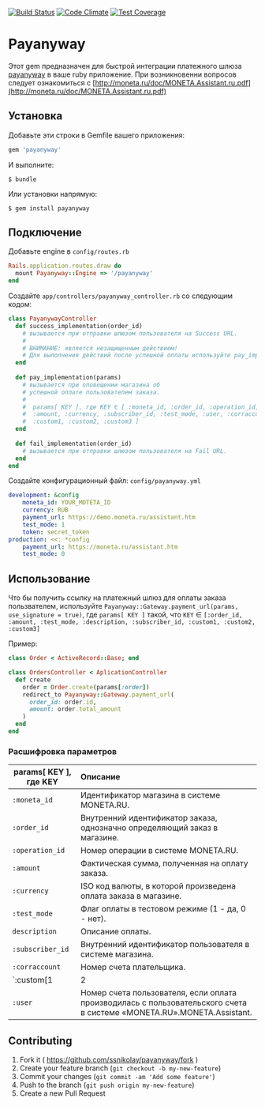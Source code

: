 [![Build Status](https://travis-ci.org/ssnikolay/payanyway.svg?branch=master)](https://travis-ci.org/ssnikolay/payanyway)
[![Code Climate](https://codeclimate.com/github/ssnikolay/payanyway.svg)](https://codeclimate.com/github/ssnikolay/payanyway)
[![Test Coverage](https://codeclimate.com/github/ssnikolay/payanyway/badges/coverage.svg)](https://codeclimate.com/github/ssnikolay/payanyway)

# Payanyway

Этот gem предназначен для быстрой интеграции платежного шлюза [payanyway](http://payanyway.ru) в ваше ruby приложение.
При возникновенни вопросов следует ознакомиться с [http://moneta.ru/doc/MONETA.Assistant.ru.pdf](http://moneta.ru/doc/MONETA.Assistant.ru.pdf)
## Установка

Добавьте эти строки в Gemfile вашего приложения:

```ruby
gem 'payanyway'
```

И выполните:

    $ bundle

Или установки напрямую:

    $ gem install payanyway

## Подключение

Добавьте engine в `config/routes.rb`
```ruby
Rails.application.routes.draw do
  mount Payanyway::Engine => '/payanyway'
end
```

Создайте `app/controllers/payanyway_controller.rb` со следующим кодом:

```ruby
class PayanywayController
  def success_implementation(order_id)
    # вызывается при отправки шлюзом пользователя на Success URL.
    #
    # ВНИМАНИЕ: является незащищенным действием!
    # Для выполнения действий после успешной оплаты используйте pay_implementation
  end
  
  def pay_implementation(params)
    # вызывается при оповещении магазина об 
    # успешной оплате пользователем заказа.
    #
    #  params[ KEY ], где KEY ∈ [ :moneta_id, :order_id, :operation_id,
    #  :amount, :currency, :subscriber_id, :test_mode, :user, :corraccount,
    #  :custom1, :custom2, :custom3 ]
  end
  
  def fail_implementation(order_id)
    # вызывается при отправки шлюзом пользователя на Fail URL.
  end
end
```

Создайте конфигурационный файл: `config/payanyway.yml`


```yml
development: &config
    moneta_id: YOUR_MOTETA_ID
    currency: RUB
    payment_url: https://demo.moneta.ru/assistant.htm
    test_mode: 1
    token: secret_token
production: <<: *config
    payment_url: https://moneta.ru/assistant.htm
    test_mode: 0
```
## Использование

Что бы получить ссылку на платежный шлюз для оплаты заказа пользвателем, используйте `Payanyway::Gateway.payment_url(params, use_signature = true)`, где `params[ KEY ]` такой, что `KEY` ∈ `[:order_id, :amount, :test_mode, :description, :subscriber_id, :custom1, :custom2, :custom3]`

Пример:
```ruby
class Order < ActiveRecord::Base; end

class OrdersController < AplicationController
  def create
    order = Order.create(params[:order])
    redirect_to Payanyway::Gateway.payment_url(
      order_id: order.id,
      amount: order.total_amount
    )
  end
end
```

### Расшифровка параметров

 params[ KEY ], где KEY    | Описание
--------------------------|:-----------------------------------------------------------
 `:moneta_id`              | Идентификатор магазина в системе MONETA.RU.
 `:order_id`               | Внутренний идентификатор заказа, однозначно определяющий заказ в магазине.
 `:operation_id`           | Номер операции в системе MONETA.RU.
 `:amount`                 | Фактическая сумма, полученная на оплату заказа.
 `:currency`               | ISO код валюты, в которой произведена оплата заказа в магазине.
 `:test_mode`              | Флаг оплаты в тестовом режиме (1 - да, 0 - нет).
 `description`             | Описание оплаты.
 `:subscriber_id`          | Внутренний идентификатор пользователя в системе магазина.
 `:corraccount`            | Номер счета плательщика.
 `:custom[1|2|3]`          | Поля произвольных параметров. Будут возращены магазину в параметрах отчета о проведенной оплате.
 `:user`                   | Номер счета пользователя, если оплата производилась с пользовательского счета в системе «MONETA.RU».MONETA.Assistant.

## Contributing

1. Fork it ( https://github.com/ssnikolay/payanyway/fork )
2. Create your feature branch (`git checkout -b my-new-feature`)
3. Commit your changes (`git commit -am 'Add some feature'`)
4. Push to the branch (`git push origin my-new-feature`)
5. Create a new Pull Request
